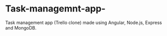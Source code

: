 # Task-managemnt-app-
Task management app (Trello clone) made using Angular, Node.js, Express and MongoDB.
